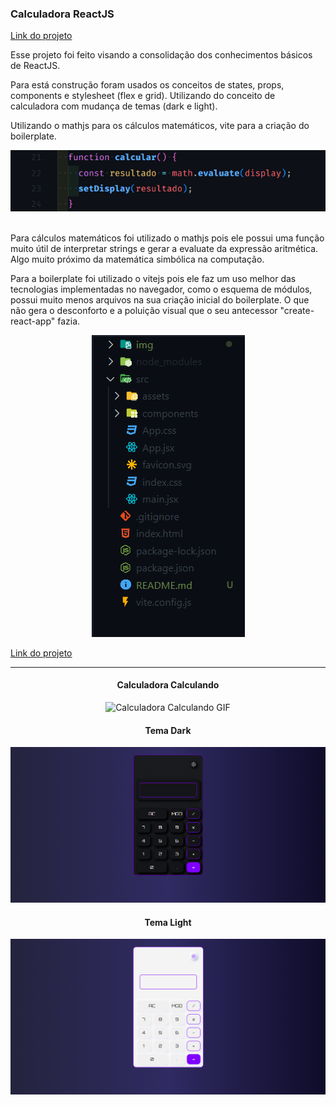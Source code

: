 ### Calculadora ReactJS
<a href="https://calculadora-react-psi.vercel.app/">Link do projeto</a>

Esse projeto foi feito visando a consolidação dos conhecimentos básicos de ReactJS.

Para está construção foram usados os conceitos de states, props, components e stylesheet (flex e grid). Utilizando do conceito de calculadora com mudança de temas (dark e light).

Utilizando o mathjs para os cálculos matemáticos, vite para a criação do boilerplate.

<div style="width: 100%;" align="center">
    <img src="./img/mathjs.png" alt="Imagem do Projeto"><br><br>
</div>

Para cálculos matemáticos foi utilizado o mathjs pois ele possui uma função muito útil de interpretar strings e gerar a evaluate da expressão aritmética. Algo muito próximo da matemática simbólica na computação.

Para a boilerplate foi utilizado o vitejs pois ele faz um uso melhor das tecnologias implementadas no navegador, como o esquema de módulos, possui muito menos arquivos na sua criação inicial do boilerplate. O que não gera o desconforto e a poluição visual que o seu antecessor "create-react-app" fazia.


<div style="width: 100%;" align="center">
    <img src="./img/vite.png" alt="Imagem do Projeto">
</div>

<a align="center" href="https://calculadora-react-psi.vercel.app/">Link do projeto</a>
<hr>


<div style="width: 100%; text-align: center;" align="center">
    <h4>Calculadora Calculando</h4>
    <img src=".\img\calculadora-calculando.gif" alt="Calculadora Calculando GIF">
    <h4>Tema Dark</h4>
    <img src=".\img\dark.png" alt="Tema Dark">
    <h4>Tema Light</h4>
    <img src=".\img\light.png" alt="Tema Dark">
</div>

